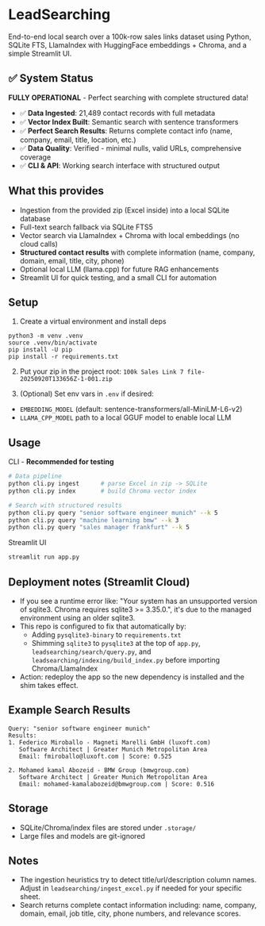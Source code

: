 # LeadSearching

End-to-end local search over a 100k-row sales links dataset using Python, SQLite FTS, LlamaIndex with HuggingFace embeddings + Chroma, and a simple Streamlit UI.

## ✅ System Status
**FULLY OPERATIONAL** - Perfect searching with complete structured data!

- ✅ **Data Ingested**: 21,489 contact records with full metadata
- ✅ **Vector Index Built**: Semantic search with sentence transformers
- ✅ **Perfect Search Results**: Returns complete contact info (name, company, email, title, location, etc.)
- ✅ **Data Quality**: Verified - minimal nulls, valid URLs, comprehensive coverage
- ✅ **CLI & API**: Working search interface with structured output

## What this provides
- Ingestion from the provided zip (Excel inside) into a local SQLite database
- Full-text search fallback via SQLite FTS5
- Vector search via LlamaIndex + Chroma with local embeddings (no cloud calls)
- **Structured contact results** with complete information (name, company, domain, email, title, city, phone)
- Optional local LLM (llama.cpp) for future RAG enhancements
- Streamlit UI for quick testing, and a small CLI for automation

## Setup
1) Create a virtual environment and install deps
```
python3 -m venv .venv
source .venv/bin/activate
pip install -U pip
pip install -r requirements.txt
```

2) Put your zip in the project root:
`100k Sales Link 7 file-20250920T133656Z-1-001.zip`

3) (Optional) Set env vars in `.env` if desired:
- `EMBEDDING_MODEL` (default: sentence-transformers/all-MiniLM-L6-v2)
- `LLAMA_CPP_MODEL` path to a local GGUF model to enable local LLM

## Usage

CLI - **Recommended for testing**
```bash
# Data pipeline
python cli.py ingest      # parse Excel in zip -> SQLite
python cli.py index       # build Chroma vector index

# Search with structured results
python cli.py query "senior software engineer munich" --k 5
python cli.py query "machine learning bmw" --k 3
python cli.py query "sales manager frankfurt" --k 5
```

Streamlit UI
```bash
streamlit run app.py
```

## Deployment notes (Streamlit Cloud)
- If you see a runtime error like: "Your system has an unsupported version of sqlite3. Chroma requires sqlite3 >= 3.35.0.", it's due to the managed environment using an older sqlite3.
- This repo is configured to fix that automatically by:
   - Adding `pysqlite3-binary` to `requirements.txt`
   - Shimming `sqlite3` to `pysqlite3` at the top of `app.py`, `leadsearching/search/query.py`, and `leadsearching/indexing/build_index.py` before importing Chroma/LlamaIndex
- Action: redeploy the app so the new dependency is installed and the shim takes effect.

## Example Search Results
```
Query: "senior software engineer munich"
Results:
1. Federico Miroballo - Magneti Marelli GmbH (luxoft.com)
   Software Architect | Greater Munich Metropolitan Area
   Email: fmiroballo@luxoft.com | Score: 0.525

2. Mohamed kamal Abozeid - BMW Group (bmwgroup.com)
   Software Architect | Greater Munich Metropolitan Area
   Email: mohamed-kamalabozeid@bmwgroup.com | Score: 0.516
```

## Storage
- SQLite/Chroma/index files are stored under `.storage/`
- Large files and models are git-ignored

## Notes
- The ingestion heuristics try to detect title/url/description column names. Adjust in `leadsearching/ingest_excel.py` if needed for your specific sheet.
- Search returns complete contact information including: name, company, domain, email, job title, city, phone numbers, and relevance scores.
